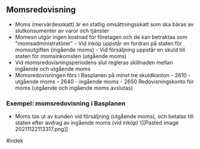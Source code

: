 ## Momsredovisning
- Moms (mervärdesskatt) är en statlig omsättningsskatt som ska bäras av slutkonsumenter av varor och tjänster
- Momesn utgör ingen kostnad för företagen och de kan betraktas som "momsadministratörer"
		- Vid inköp uppstår en fordran på staten för momsutgiften (ingående moms)
		- Vid försäljning uppstår en skuld till staten för momsinkomsten (utgående moms)
- Vid momsredovisningsperiodens slut regleras skillnaden mellan ingående och utgående moms
- Momsredovisningen förs i Basplanen på minst tre skuldkonton
		- 2610 - utgående moms
		- 2640 - ingående moms
		- 2650 Redovisningskonto för moms (utgående och ingående moms avslutas)

### Exempel: momsredovisning i Basplanen
- Moms tas ut av kunden vid försäljning (utgående moms), och betalas till staten efter avdrag av ingående moms (vid inköp)
![[Pasted image 20211122113317.png]]

#indek 